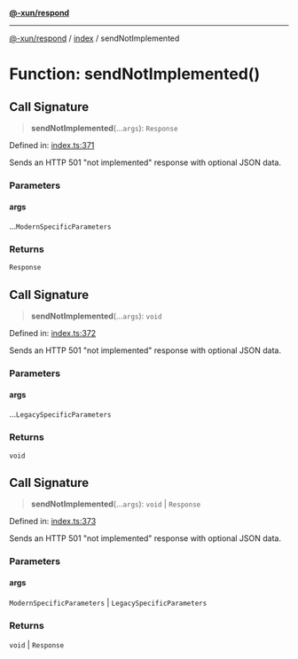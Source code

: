 [**@-xun/respond**](../../README.md)

***

[@-xun/respond](../../README.md) / [index](../README.md) / sendNotImplemented

# Function: sendNotImplemented()

## Call Signature

> **sendNotImplemented**(...`args`): `Response`

Defined in: [index.ts:371](https://github.com/Xunnamius/api-utils/blob/2999e4472bea4c5a8ecd8f7c7fbf77e6b4bc26db/packages/respond/src/index.ts#L371)

Sends an HTTP 501 "not implemented" response with optional JSON data.

### Parameters

#### args

...`ModernSpecificParameters`

### Returns

`Response`

## Call Signature

> **sendNotImplemented**(...`args`): `void`

Defined in: [index.ts:372](https://github.com/Xunnamius/api-utils/blob/2999e4472bea4c5a8ecd8f7c7fbf77e6b4bc26db/packages/respond/src/index.ts#L372)

Sends an HTTP 501 "not implemented" response with optional JSON data.

### Parameters

#### args

...`LegacySpecificParameters`

### Returns

`void`

## Call Signature

> **sendNotImplemented**(...`args`): `void` \| `Response`

Defined in: [index.ts:373](https://github.com/Xunnamius/api-utils/blob/2999e4472bea4c5a8ecd8f7c7fbf77e6b4bc26db/packages/respond/src/index.ts#L373)

Sends an HTTP 501 "not implemented" response with optional JSON data.

### Parameters

#### args

`ModernSpecificParameters` | `LegacySpecificParameters`

### Returns

`void` \| `Response`
